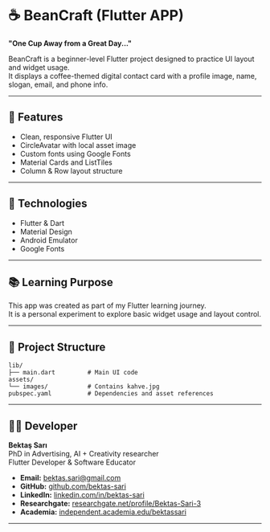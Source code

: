 # ☕ BeanCraft (Flutter APP)

**"One Cup Away from a Great Day..."**

BeanCraft is a beginner-level Flutter project designed to practice UI layout and widget usage.  
It displays a coffee-themed digital contact card with a profile image, name, slogan, email, and phone info.

---

## 📱 Features

- Clean, responsive Flutter UI
- CircleAvatar with local asset image
- Custom fonts using Google Fonts
- Material Cards and ListTiles
- Column & Row layout structure

---

## 💠 Technologies

- Flutter & Dart
- Material Design
- Android Emulator
- Google Fonts

---

## 📚 Learning Purpose

This app was created as part of my Flutter learning journey.  
It is a personal experiment to explore basic widget usage and layout control.

---

## 📂 Project Structure

```
lib/
├── main.dart         # Main UI code
assets/
└── images/           # Contains kahve.jpg
pubspec.yaml          # Dependencies and asset references
```

---

## 👨‍💻 Developer

**Bektaş Sarı**<br>
PhD in Advertising, AI + Creativity researcher<br>
Flutter Developer & Software Educator<br>

- **Email:** [bektas.sari@gmail.com](mailto:bektas.sari@gmail.com)  
- **GitHub:** [github.com/bektas-sari](https://github.com/bektas-sari)  
- **LinkedIn:** [linkedin.com/in/bektas-sari](https://www.linkedin.com/in/bektas-sari)  
- **Researchgate:** [researchgate.net/profile/Bektas-Sari-3](https://www.researchgate.net/profile/Bektas-Sari-3)  
- **Academia:** [independent.academia.edu/bektassari](https://independent.academia.edu/bektassari)

---
